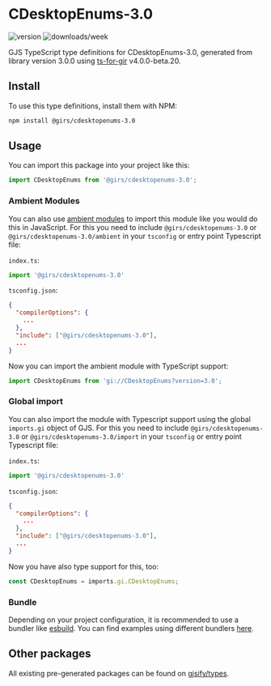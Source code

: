 
# CDesktopEnums-3.0

![version](https://img.shields.io/npm/v/@girs/cdesktopenums-3.0)
![downloads/week](https://img.shields.io/npm/dw/@girs/cdesktopenums-3.0)


GJS TypeScript type definitions for CDesktopEnums-3.0, generated from library version 3.0.0 using [ts-for-gir](https://github.com/gjsify/ts-for-gir) v4.0.0-beta.20.


## Install

To use this type definitions, install them with NPM:
```bash
npm install @girs/cdesktopenums-3.0
```

## Usage

You can import this package into your project like this:
```ts
import CDesktopEnums from '@girs/cdesktopenums-3.0';
```

### Ambient Modules

You can also use [ambient modules](https://github.com/gjsify/ts-for-gir/tree/main/packages/cli#ambient-modules) to import this module like you would do this in JavaScript.
For this you need to include `@girs/cdesktopenums-3.0` or `@girs/cdesktopenums-3.0/ambient` in your `tsconfig` or entry point Typescript file:

`index.ts`:
```ts
import '@girs/cdesktopenums-3.0'
```

`tsconfig.json`:
```json
{
  "compilerOptions": {
    ...
  },
  "include": ["@girs/cdesktopenums-3.0"],
  ...
}
```

Now you can import the ambient module with TypeScript support: 

```ts
import CDesktopEnums from 'gi://CDesktopEnums?version=3.0';
```

### Global import

You can also import the module with Typescript support using the global `imports.gi` object of GJS.
For this you need to include `@girs/cdesktopenums-3.0` or `@girs/cdesktopenums-3.0/import` in your `tsconfig` or entry point Typescript file:

`index.ts`:
```ts
import '@girs/cdesktopenums-3.0'
```

`tsconfig.json`:
```json
{
  "compilerOptions": {
    ...
  },
  "include": ["@girs/cdesktopenums-3.0"],
  ...
}
```

Now you have also type support for this, too:

```ts
const CDesktopEnums = imports.gi.CDesktopEnums;
```

### Bundle

Depending on your project configuration, it is recommended to use a bundler like [esbuild](https://esbuild.github.io/). You can find examples using different bundlers [here](https://github.com/gjsify/ts-for-gir/tree/main/examples).

## Other packages

All existing pre-generated packages can be found on [gjsify/types](https://github.com/gjsify/types).

